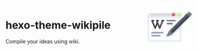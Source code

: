 <img src="source/images/logo.png" alt="logo" height="120" align="right" />

# hexo-theme-wikipile
Compile your ideas using wiki.
